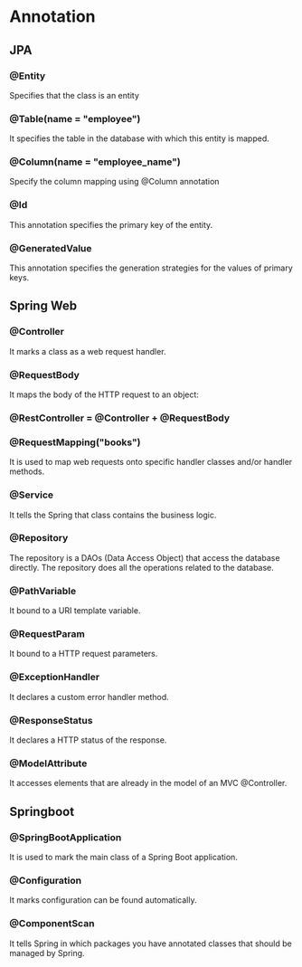# Annotation

## JPA
### @Entity
Specifies that the class is an entity
### @Table(name = "employee")
It specifies the table in the database with which this entity is mapped.
### @Column(name = "employee_name")
Specify the column mapping using @Column annotation
### @Id
This annotation specifies the primary key of the entity.
### @GeneratedValue
This annotation specifies the generation strategies for the values of primary keys.

## Spring Web
### @Controller
It marks a class as a web request handler.
### @RequestBody
It maps the body of the HTTP request to an object:
### @RestController = @Controller + @RequestBody
### @RequestMapping("books")  
It is used to map web requests onto specific handler classes and/or handler methods.
### @Service
It tells the Spring that class contains the business logic.
### @Repository
The repository is a DAOs (Data Access Object) that access the database directly. The repository does all the operations related to the database.
### @PathVariable
It bound to a URI template variable.
### @RequestParam
It bound to a HTTP request parameters.
### @ExceptionHandler
It declares a custom error handler method.
### @ResponseStatus
It declares a HTTP status of the response.
### @ModelAttribute
It accesses elements that are already in the model of an MVC @Controller.

## Springboot
### @SpringBootApplication
It is used to mark the main class of a Spring Boot application.
### @Configuration 
It marks configuration can be found automatically.

### @ComponentScan 
It tells Spring in which packages you have annotated classes that should be managed by Spring.
